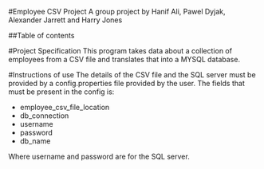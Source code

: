 #Employee CSV Project
A group project by Hanif Ali, Pawel Dyjak, Alexander Jarrett and Harry Jones

##Table of contents




#Project Specification
This program takes data about a collection of employees from a CSV file and translates
that into a MYSQL database. 


#Instructions of use
The details of the CSV file and the SQL server must be provided by a config.properties 
file provided by the user.
The fields that must be present in the config is:
* employee_csv_file_location
* db_connection
* username
* password
* db_name

Where username and password are for the SQL server.